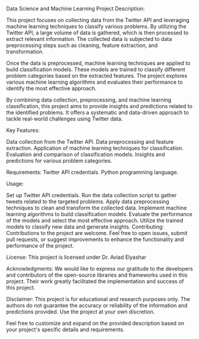 Data Science and Machine Learning Project Description:

This project focuses on collecting data from the Twitter API and leveraging machine learning techniques to classify various problems. By utilizing the Twitter API, a large volume of data is gathered, which is then processed to extract relevant information. The collected data is subjected to data preprocessing steps such as cleaning, feature extraction, and transformation.

Once the data is preprocessed, machine learning techniques are applied to build classification models. These models are trained to classify different problem categories based on the extracted features. The project explores various machine learning algorithms and evaluates their performance to identify the most effective approach.

By combining data collection, preprocessing, and machine learning classification, this project aims to provide insights and predictions related to the identified problems. It offers a systematic and data-driven approach to tackle real-world challenges using Twitter data.

Key Features:

Data collection from the Twitter API. Data preprocessing and feature extraction. Application of machine learning techniques for classification. Evaluation and comparison of classification models. Insights and predictions for various problem categories.

Requirements: Twitter API credentials. Python programming language.

Usage:

Set up Twitter API credentials. Run the data collection script to gather tweets related to the targeted problems. Apply data preprocessing techniques to clean and transform the collected data. Implement machine learning algorithms to build classification models. Evaluate the performance of the models and select the most effective approach. Utilize the trained models to classify new data and generate insights. Contributing: Contributions to the project are welcome. Feel free to open issues, submit pull requests, or suggest improvements to enhance the functionality and performance of the project.

License: This project is licensed under Dr. Aviad Elyashar

Acknowledgments: We would like to express our gratitude to the developers and contributors of the open-source libraries and frameworks used in this project. Their work greatly facilitated the implementation and success of this project.

Disclaimer: This project is for educational and research purposes only. The authors do not guarantee the accuracy or reliability of the information and predictions provided. Use the project at your own discretion.

Feel free to customize and expand on the provided description based on your project's specific details and requirements.

